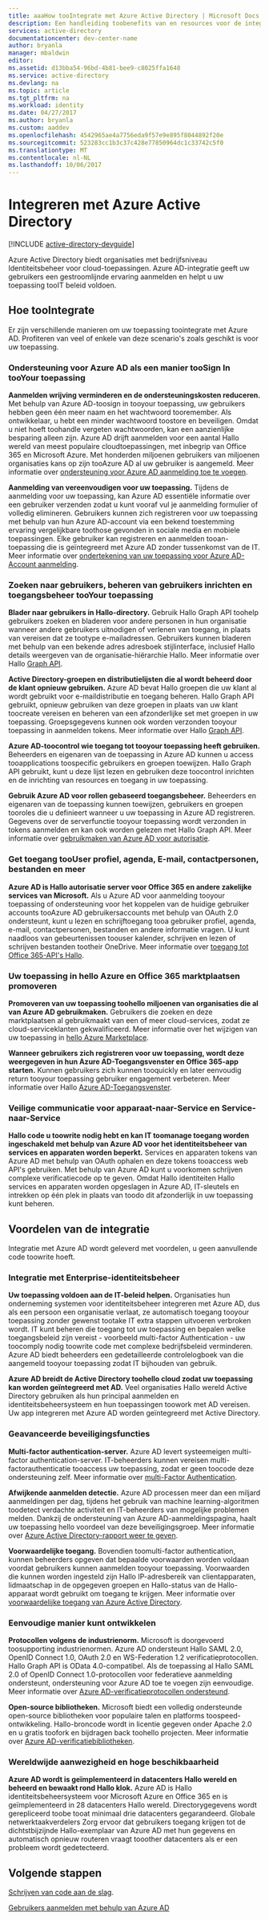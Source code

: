 ```yaml
---
title: aaaHow tooIntegrate met Azure Active Directory | Microsoft Docs
description: Een handleiding toobenefits van en resources voor de integratie met Azure Active Directory.
services: active-directory
documentationcenter: dev-center-name
author: bryanla
manager: mbaldwin
editor: 
ms.assetid: d13bba54-96bd-4b81-bee9-c8025ffa1648
ms.service: active-directory
ms.devlang: na
ms.topic: article
ms.tgt_pltfrm: na
ms.workload: identity
ms.date: 04/27/2017
ms.author: bryanla
ms.custom: aaddev
ms.openlocfilehash: 4542965ae4a7756eda9f57e9e895f8044892f20e
ms.sourcegitcommit: 523283cc1b3c37c428e77850964dc1c33742c5f0
ms.translationtype: MT
ms.contentlocale: nl-NL
ms.lasthandoff: 10/06/2017
---
```

# <a name="integrating-with-azure-active-directory"></a>Integreren met Azure Active Directory
[!INCLUDE [active-directory-devguide](../../../includes/active-directory-devguide.md)]

Azure Active Directory biedt organisaties met bedrijfsniveau Identiteitsbeheer voor cloud-toepassingen.  Azure AD-integratie geeft uw gebruikers een gestroomlijnde ervaring aanmelden en helpt u uw toepassing tooIT beleid voldoen.

## <a name="how-toointegrate"></a>Hoe tooIntegrate
Er zijn verschillende manieren om uw toepassing toointegrate met Azure AD.  Profiteren van veel of enkele van deze scenario's zoals geschikt is voor uw toepassing.

### <a name="support-azure-ad-as-a-way-toosign-in-tooyour-application"></a>Ondersteuning voor Azure AD als een manier tooSign In tooYour toepassing
**Aanmelden wrijving verminderen en de ondersteuningskosten reduceren.** Met behulp van Azure AD-toosign in tooyour toepassing, uw gebruikers hebben geen één meer naam en het wachtwoord tooremember.  Als ontwikkelaar, u hebt een minder wachtwoord toostore en beveiligen.  Omdat u niet hoeft toohandle vergeten wachtwoorden, kan een aanzienlijke besparing alleen zijn.  Azure AD drijft aanmelden voor een aantal Hallo wereld van meest populaire cloudtoepassingen, met inbegrip van Office 365 en Microsoft Azure.  Met honderden miljoenen gebruikers van miljoenen organisaties kans op zijn tooAzure AD al uw gebruiker is aangemeld.  Meer informatie over [ondersteuning voor Azure AD aanmelding toe te voegen](active-directory-authentication-scenarios.md).

**Aanmelding van vereenvoudigen voor uw toepassing.**  Tijdens de aanmelding voor uw toepassing, kan Azure AD essentiële informatie over een gebruiker verzenden zodat u kunt vooraf vul je aanmelding formulier of volledig elimineren.  Gebruikers kunnen zich registreren voor uw toepassing met behulp van hun Azure AD-account via een bekend toestemming ervaring vergelijkbare toothose gevonden in sociale media en mobiele toepassingen.  Elke gebruiker kan registreren en aanmelden tooan-toepassing die is geïntegreerd met Azure AD zonder tussenkomst van de IT.  Meer informatie over [ondertekening van uw toepassing voor Azure AD-Account aanmelding](../../app-service-mobile/app-service-mobile-how-to-configure-active-directory-authentication.md).

### <a name="browse-for-users-manage-user-provisioning-and-control-access-tooyour-application"></a>Zoeken naar gebruikers, beheren van gebruikers inrichten en toegangsbeheer tooYour toepassing
**Blader naar gebruikers in Hallo-directory.**  Gebruik Hallo Graph API toohelp gebruikers zoeken en bladeren voor andere personen in hun organisatie wanneer andere gebruikers uitnodigen of verlenen van toegang, in plaats van vereisen dat ze tootype e-mailadressen.  Gebruikers kunnen bladeren met behulp van een bekende adres adresboek stijlinterface, inclusief Hallo details weergeven van de organisatie-hiërarchie Hallo.  Meer informatie over Hallo [Graph API](active-directory-graph-api.md).

**Active Directory-groepen en distributielijsten die al wordt beheerd door de klant opnieuw gebruiken.**  Azure AD bevat Hallo groepen die uw klant al wordt gebruikt voor e-maildistributie en toegang beheren.  Hallo Graph API gebruikt, opnieuw gebruiken van deze groepen in plaats van uw klant toocreate vereisen en beheren van een afzonderlijke set met groepen in uw toepassing.  Groepsgegevens kunnen ook worden verzonden tooyour toepassing in aanmelden tokens.  Meer informatie over Hallo [Graph API](active-directory-graph-api.md).

**Azure AD-toocontrol wie toegang tot tooyour toepassing heeft gebruiken.**  Beheerders en eigenaren van de toepassing in Azure AD kunnen u access tooapplications toospecific gebruikers en groepen toewijzen.  Hallo Graph API gebruikt, kunt u deze lijst lezen en gebruiken deze toocontrol inrichten en de inrichting van resources en toegang in uw toepassing.

**Gebruik Azure AD voor rollen gebaseerd toegangsbeheer.**  Beheerders en eigenaren van de toepassing kunnen toewijzen, gebruikers en groepen tooroles die u definieert wanneer u uw toepassing in Azure AD registreren.  Gegevens over de serverfunctie tooyour toepassing wordt verzonden in tokens aanmelden en kan ook worden gelezen met Hallo Graph API.  Meer informatie over [gebruikmaken van Azure AD voor autorisatie](http://blogs.technet.com/b/ad/archive/2014/12/18/azure-active-directory-now-with-group-claims-and-application-roles.aspx).

### <a name="get-access-toousers-profile-calendar-email-contacts-files-and-more"></a>Get toegang tooUser profiel, agenda, E-mail, contactpersonen, bestanden en meer
**Azure AD is Hallo autorisatie server voor Office 365 en andere zakelijke services van Microsoft.**  Als u Azure AD voor aanmelding tooyour toepassing of ondersteuning voor het koppelen van de huidige gebruiker accounts tooAzure AD gebruikersaccounts met behulp van OAuth 2.0 ondersteunt, kunt u lezen en schrijftoegang tooa gebruiker profiel, agenda, e-mail, contactpersonen, bestanden en andere informatie vragen.  U kunt naadloos van gebeurtenissen toouser kalender, schrijven en lezen of schrijven bestanden tootheir OneDrive.  Meer informatie over [toegang tot Office 365-API's Hallo](https://msdn.microsoft.com/office/office365/howto/platform-development-overview).

### <a name="promote-your-application-in-hello-azure-and-office-365-marketplaces"></a>Uw toepassing in hello Azure en Office 365 marktplaatsen promoveren
**Promoveren van uw toepassing toohello miljoenen van organisaties die al van Azure AD gebruikmaken.**  Gebruikers die zoeken en deze marktplaatsen al gebruikmaakt van een of meer cloud-services, zodat ze cloud-serviceklanten gekwalificeerd.  Meer informatie over het wijzigen van uw toepassing in [hello Azure Marketplace](https://azure.microsoft.com/marketplace/partner-program/).

**Wanneer gebruikers zich registreren voor uw toepassing, wordt deze weergegeven in hun Azure AD-Toegangsvenster en Office 365-app starten.**  Kunnen gebruikers zich kunnen tooquickly en later eenvoudig return tooyour toepassing gebruiker engagement verbeteren.  Meer informatie over Hallo [Azure AD-Toegangsvenster](../active-directory-saas-access-panel-introduction.md).

### <a name="secure-device-to-service-and-service-to-service-communication"></a>Veilige communicatie voor apparaat-naar-Service en Service-naar-Service
**Hallo code u toowrite nodig hebt en kan IT toomanage toegang worden ingeschakeld met behulp van Azure AD voor het identiteitsbeheer van services en apparaten worden beperkt.**  Services en apparaten tokens van Azure AD met behulp van OAuth ophalen en deze tokens tooaccess web API's gebruiken.  Met behulp van Azure AD kunt u voorkomen schrijven complexe verificatiecode op te geven.  Omdat Hallo identiteiten Hallo services en apparaten worden opgeslagen in Azure AD, IT-sleutels en intrekken op één plek in plaats van toodo dit afzonderlijk in uw toepassing kunt beheren.

## <a name="benefits-of-integration"></a>Voordelen van de integratie
Integratie met Azure AD wordt geleverd met voordelen, u geen aanvullende code toowrite hoeft.

### <a name="integration-with-enterprise-identity-management"></a>Integratie met Enterprise-identiteitsbeheer
**Uw toepassing voldoen aan de IT-beleid helpen.**  Organisaties hun onderneming systemen voor identiteitsbeheer integreren met Azure AD, dus als een persoon een organisatie verlaat, ze automatisch toegang tooyour toepassing zonder gewenst tootake IT extra stappen uitvoeren verbroken wordt.  IT kunt beheren die toegang tot uw toepassing en bepalen welke toegangsbeleid zijn vereist - voorbeeld multi-factor Authentication - uw toocomply nodig toowrite code met complexe bedrijfsbeleid verminderen.  Azure AD biedt beheerders een gedetailleerde controlelogboek van die aangemeld tooyour toepassing zodat IT bijhouden van gebruik.

**Azure AD breidt de Active Directory toohello cloud zodat uw toepassing kan worden geïntegreerd met AD.**  Veel organisaties Hallo wereld Active Directory gebruiken als hun principal aanmelden en identiteitsbeheersysteem en hun toepassingen toowork met AD vereisen.  Uw app integreren met Azure AD worden geïntegreerd met Active Directory.

### <a name="advanced-security-features"></a>Geavanceerde beveiligingsfuncties
**Multi-factor authentication-server.**  Azure AD levert systeemeigen multi-factor authentication-server.  IT-beheerders kunnen vereisen multi-factorauthenticatie tooaccess uw toepassing, zodat er geen toocode deze ondersteuning zelf.  Meer informatie over [multi-Factor Authentication](https://azure.microsoft.com/documentation/services/multi-factor-authentication/).

**Afwijkende aanmelden detectie.**  Azure AD processen meer dan een miljard aanmeldingen per dag, tijdens het gebruik van machine learning-algoritmen toodetect verdachte activiteit en IT-beheerders van mogelijke problemen melden.  Dankzij de ondersteuning van Azure AD-aanmeldingspagina, haalt uw toepassing hello voordeel van deze beveiligingsgroep. Meer informatie over [Azure Active Directory-rapport weer te geven](../active-directory-view-access-usage-reports.md).

**Voorwaardelijke toegang.**  Bovendien toomulti-factor authentication, kunnen beheerders opgeven dat bepaalde voorwaarden worden voldaan voordat gebruikers kunnen aanmelden tooyour toepassing.  Voorwaarden die kunnen worden ingesteld zijn Hallo IP-adresbereik van clientapparaten, lidmaatschap in de opgegeven groepen en Hallo-status van de Hallo-apparaat wordt gebruikt om toegang te krijgen.  Meer informatie over [voorwaardelijke toegang van Azure Active Directory](../active-directory-conditional-access.md).

### <a name="easy-development"></a>Eenvoudige manier kunt ontwikkelen
**Protocollen volgens de industrienorm.**  Microsoft is doorgevoerd toosupporting industrienormen.  Azure AD ondersteunt Hallo SAML 2.0, OpenID Connect 1.0, OAuth 2.0 en WS-Federation 1.2 verificatieprotocollen.  Hallo Graph API is OData 4.0-compatibel.  Als de toepassing al Hallo SAML 2.0 of OpenID Connect 1.0-protocollen voor federatieve aanmelding ondersteunt, ondersteuning voor Azure AD toe te voegen zijn eenvoudige.  Meer informatie over [Azure AD-verificatieprotocollen ondersteund](active-directory-authentication-protocols.md).

**Open-source bibliotheken.**  Microsoft biedt een volledig ondersteunde open-source bibliotheken voor populaire talen en platforms toospeed-ontwikkeling.  Hallo-broncode wordt in licentie gegeven onder Apache 2.0 en u gratis toofork en bijdragen back toohello projecten.  Meer informatie over [Azure AD-verificatiebibliotheken](active-directory-authentication-libraries.md).

### <a name="worldwide-presence-and-high-availability"></a>Wereldwijde aanwezigheid en hoge beschikbaarheid
**Azure AD wordt is geïmplementeerd in datacenters Hallo wereld en beheerd en bewaakt rond Hallo klok.**  Azure AD is Hallo identiteitsbeheersysteem voor Microsoft Azure en Office 365 en is geïmplementeerd in 28 datacenters Hallo wereld.  Directorygegevens wordt gerepliceerd toobe tooat minimaal drie datacenters gegarandeerd.  Globale netwerktaakverdelers Zorg ervoor dat gebruikers toegang krijgen tot de dichtstbijzijnde Hallo-exemplaar van Azure AD met hun gegevens en automatisch opnieuw routeren vraagt tooother datacenters als er een probleem wordt gedetecteerd.

## <a name="next-steps"></a>Volgende stappen
[Schrijven van code aan de slag](active-directory-developers-guide.md#get-started).

[Gebruikers aanmelden met behulp van Azure AD](active-directory-authentication-scenarios.md)

